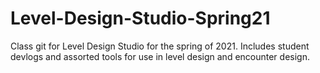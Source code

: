 # Level-Design-Studio-Spring21
Class git for Level Design Studio for the spring of 2021.  Includes student devlogs and assorted tools for use in level design and encounter design.
